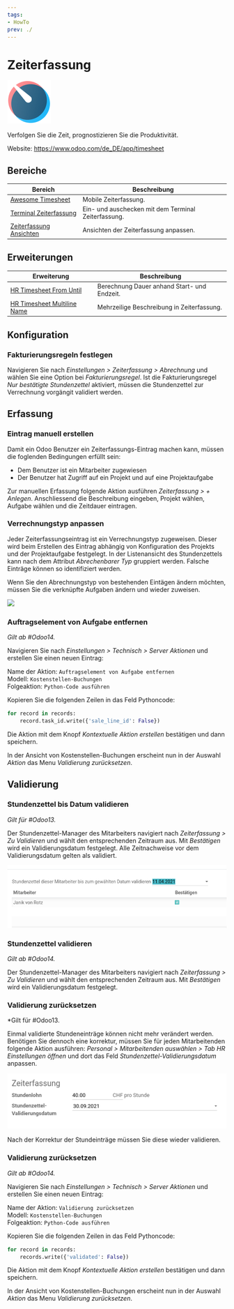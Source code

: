 ```yaml
---
tags:
- HowTo
prev: ./
---
```

# Zeiterfassung
![icons_odoo_hr_timesheet](assets/icons_odoo_hr_timesheet.png)

Verfolgen Sie die Zeit, prognostizieren Sie die Produktivität.

Website: <https://www.odoo.com/de_DE/app/timesheet>

## Bereiche

| Bereich                                                 | Beschreibung                                        |
| ------------------------------------------------------- | --------------------------------------------------- |
| [Awesome Timesheet](Awesome%20Timesheet.md)             | Mobile Zeiterfassung.                               |
| [Terminal Zeiterfassung](Terminal%20Zeiterfassung.md)   | Ein- und auschecken mit dem Terminal Zeiterfassung. |
| [Zeiterfassung Ansichten](Zeiterfassung%20Ansichten.md) | Ansichten der Zeiterfassung anpassen.                                                    |

## Erweiterungen

| Erweiterung                                                      | Beschreibung                                |
| ---------------------------------------------------------------- | ------------------------------------------- |
| [HR Timesheet From Until](HR%20Timesheet%20From%20Until.md)      | Berechnung Dauer anhand Start- und Endzeit. |
| [HR Timesheet Multiline Name](HR%20Timesheet%20Multiline%20Name) | Mehrzeilige Beschreibung in Zeiterfassung.  |

## Konfiguration

### Fakturierungsregeln festlegen

Navigieren Sie nach *Einstellungen > Zeiterfassung > Abrechnung* und wählen Sie eine Option bei *Fakturierungsregel*. Ist die Fakturierungsregel *Nur bestätigte Stundenzettel* aktiviert, müssen die Stundenzettel zur Verrechnung vorgängit validiert werden.

## Erfassung

### Eintrag manuell erstellen

Damit ein Odoo Benutzer ein Zeiterfassungs-Eintrag machen kann, müssen die foglenden Bedingungen erfüllt sein:
* Dem Benutzer ist ein Mitarbeiter zugewiesen
* Der Benutzer hat Zugriff auf ein Projekt und auf eine Projektaufgabe

Zur manuellen Erfassung folgende Aktion ausführen *Zeiterfassung > + Anlegen*. Anschliessend die Beschreibung eingeben, Projekt wählen, Aufgabe wählen und die Zeitdauer eintragen.

### Verrechnungstyp anpassen

Jeder Zeiterfassungseintrag ist ein Verrechnungstyp zugeweisen. Dieser wird beim Erstellen des Eintrag abhängig von Konfiguration des Projekts und der Projektaufgabe festgelegt. In der Listenansicht des Stundenzettels kann nach dem Attribut *Abrechenbarer Typ* gruppiert werden. Falsche Einträge können so identifiziert werden.

Wenn Sie den Abrechnungstyp von bestehenden Eintägen ändern möchten, müssen Sie die verknüpfte Aufgaben ändern und wieder zuweisen.

![](assets/Zeiterfassung%20Verrechnungstyp%20%C3%A4ndern.gif)

### Auftragselement von Aufgabe entfernen
*Gilt ab #Odoo14.*

Navigieren Sie nach *Einstellungen > Technisch > Server Aktionen* und erstellen Sie einen neuen Eintrag:

Name der Aktion: `Auftragselement von Aufgabe entfernen`\
Modell: `Kostenstellen-Buchungen`\
Folgeaktion: `Python-Code ausführen`

Kopieren Sie die folgenden Zeilen in das Feld Pythoncode:

```python
for record in records:
	record.task_id.write({'sale_line_id': False})
```

Die Aktion mit dem Knopf *Kontextuelle Aktion erstellen* bestätigen und dann speichern.

In der Ansicht von Kostenstellen-Buchungen erscheint nun in der Auswahl *Aktion* das Menu *Validierung zurücksetzen*.

## Validierung

### Stundenzettel bis Datum validieren
*Gilt für #Odoo13.*

Der Stundenzettel-Manager des Mitarbeiters navigiert nach *Zeiterfassung > Zu Validieren* und wählt den entsprechenden Zeitraum aus. Mit *Bestätigen* wird ein Validierungsdatum festgelegt. Alle Zeitnachweise vor dem Validierungsdatum gelten als validiert.

![](assets/Zeiterfassung%20Validierungsdatum.png)

### Stundenzettel validieren
*Gilt ab #Odoo14.*

Der Stundenzettel-Manager des Mitarbeiters navigiert nach *Zeiterfassung > Zu Validieren* und wählt den entsprechenden Zeitraum aus. Mit *Bestätigen* wird ein Validierungsdatum festgelegt.

### Validierung zurücksetzen
*Gilt für #Odoo13.

Einmal validierte Stundeneinträge können nicht mehr verändert werden. Benötigen Sie dennoch eine korrektur, müssen Sie für jeden Mitarbeitenden folgende Aktion ausführen: *Personal > Mitarbeitenden auswählen > Tab HR Einstellungen öffnen* und dort das Feld *Stundenzettel-Validierungsdatum* anpassen.

![](assets/Zeiterfassung%20Stundenzettel-Validierungsdatum%20anpassen.png)

Nach der Korrektur der Stundeinträge müssen Sie diese wieder validieren.

### Validierung zurücksetzen
*Gilt ab #Odoo14.*

Navigieren Sie nach *Einstellungen > Technisch > Server Aktionen* und erstellen Sie einen neuen Eintrag:

Name der Aktion: `Validierung zurücksetzen`\
Modell: `Kostenstellen-Buchungen`\
Folgeaktion: `Python-Code ausführen`

Kopieren Sie die folgenden Zeilen in das Feld Pythoncode:

```python
for record in records:
	records.write({'validated': False})
```

Die Aktion mit dem Knopf *Kontextuelle Aktion erstellen* bestätigen und dann speichern.

In der Ansicht von Kostenstellen-Buchungen erscheint nun in der Auswahl *Aktion* das Menu *Validierung zurücksetzen*.
